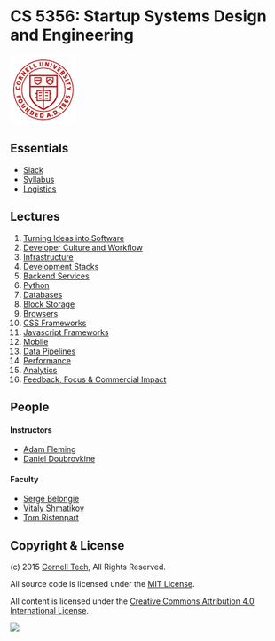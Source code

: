 CS 5356: Startup Systems Design and Engineering
===============================================

![Cornell Tech](images/cornell-logo.png "Cornell Tech")

Essentials
----------

* [Slack](https://cornell-cs5356-2015.slack.com)
* [Syllabus](course/syllabus.md)
* [Logistics](course/logistics.md)

Lectures
--------

1. [Turning Ideas into Software](course/01-turning-ideas-into-software.md)
2. [Developer Culture and Workflow](course/02-developer-culture-and-workflow.md)
3. [Infrastructure](course/03-infrastructure.md)
4. [Development Stacks](course/04-development-stacks.md)
5. [Backend Services](course/05-backend-services.md)
6. [Python](course/06-python.md)
7. [Databases](course/07-databases.md)
8. [Block Storage](course/08-block-storage.md)
9. [Browsers](course/09-browsers.md)
10. [CSS Frameworks](course/10-css.md)
11. [Javascript Frameworks](course/11-javascript.md)
12. [Mobile](course/12-mobile.md)
13. [Data Pipelines](course/13-data-pipelines.md)
14. [Performance](course/14-performance.md)
15. [Analytics](course/15-analytics.md)
16. [Feedback, Focus & Commercial Impact](course/16-feedback-focus-commercial-impact.md)

People
------

#### Instructors

* [Adam Fleming](people/adam-fleming.md)
* [Daniel Doubrovkine](people/daniel-doubrovkine.md)

#### Faculty

* [Serge Belongie](people/serge-belongie.md)
* [Vitaly Shmatikov](people/vitaly-shmatikov.md)
* [Tom Ristenpart](people/tom-ristenpart.md)

Copyright & License
-------------------

(c) 2015 [Cornell Tech](http://www.cs.cornell.edu), All Rights Reserved.

All source code is licensed under the [MIT License](MIT-LICENSE.txt).

All content is licensed under the [Creative Commons Attribution 4.0 International License](CC-BY-4.0-LICENSE).

<a href='https://creativecommons.org/licenses/by/4.0'>![](https://i.creativecommons.org/l/by/4.0/88x31.png)</a>

